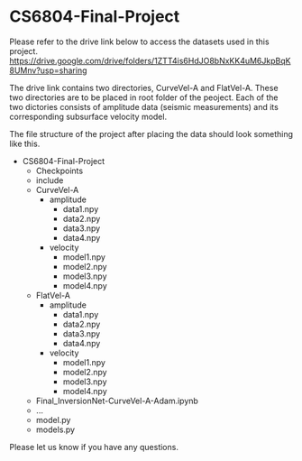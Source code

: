 # CS6804-Final-Project
Please refer to the drive link below to access the datasets used in this project.
https://drive.google.com/drive/folders/1ZTT4is6HdJO8bNxKK4uM6JkpBqK8UMnv?usp=sharing


The drive link contains two directories, CurveVel-A and FlatVel-A. These two directories are to be placed in root folder of the peoject. Each of the two dictories consists of amplitude data (seismic measurements) and its corresponding subsurface velocity model.

The file structure of the project after placing the data should look something like this.

* CS6804-Final-Project
  * Checkpoints
  * include
  * CurveVel-A
    * amplitude
      * data1.npy
      * data2.npy
      * data3.npy
      * data4.npy
    * velocity
      * model1.npy
      * model2.npy
      * model3.npy
      * model4.npy
  * FlatVel-A
    * amplitude
      * data1.npy
      * data2.npy
      * data3.npy
      * data4.npy
    * velocity
      * model1.npy
      * model2.npy
      * model3.npy
      * model4.npy
  * Final_InversionNet-CurveVel-A-Adam.ipynb
  * ...
  * model.py
  * models.py

Please let us know if you have any questions.
